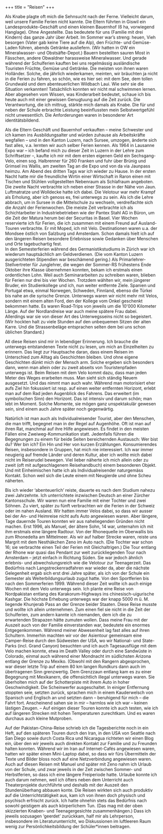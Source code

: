+++
title = "Reisen"
+++

Als Knabe plagte oft mich die Sehnsucht nach der Ferne. Vielleicht darum, weil unsere Familie Ferien nicht kannte. Die Eltern führten in Giswil ein Landesprodukte-Geschäft und einen kleinen Bauernhof (6 ha, vorwiegend Hanglage). Ohne Angestellte. Das bedeutete für uns (Familie mit drei Kindern) das ganze Jahr über Arbeit. Im Sommer war’s streng: heuen, Vieh besorgen (Vater gab keine Tiere auf die Alp), den Früchte- und Gemüse-Laden führen, abends Getränke ausliefern. (Wir hatten in OW ein Mineralwasser- und Obstsäfte-Depot.) Bauern bestellten sauren Most in Fässchen, andere Obwaldner harassweise Mineralwasser. Und gerade während der Schulferien kauften bei uns regelmässig ausländische Touristen Früchte, Gemüse und Getränke. Die meisten von ihnen waren Holländer. Solche, die jährlich wiederkamen, meinten, wir bräuchten ja nicht in die Ferien zu fahren, so schön, wie es hier sei: mit dem See, dem tollen Grundwald und dem abenteuerlichen Wildbach Laui. Wie sehr sie die Situation verkannten! Tatsächlich konnten wir nicht mal schwimmen lernen. Aber abgesehen vom Wissen, was Kinderarbeit bedeutet, schaue ich bis heute auch mit einer gewissen Genugtuung auf die Zeit zurück. Die Verantwortung, die ich mittrug, stärkte mich damals als Knabe. Die für und neben der Schule erbrachte Leistung beeinflussten mein Selbstwertgefühl nicht unwesentlich. Die Anforderungen waren in besonderer Art identitätsbildend. 

Als die Eltern Geschäft und Bauernhof verkauften – meine Schwester und ich kamen ins Ausbildungsalter und würden zuhause als Arbeitskräfte wegfallen – und in den Kanton Luzern, nach Sursee, umzogen, änderte sich fast alles, v.a. lernten wir auch selber Ferien kennen. 
Als 1964 in Lausanne Expo war – ich befand mich zu dieser Zeit in Luzern in der Lehre zum Schriftsetzer –, kaufte ich mir mit dem ersten eigenen Geld ein Sechsgang-Velo, einen sog. Halbrenner für 260 Franken und fuhr über Brünig und Grimsel ins Wallis, am zweiten Tag an die Expo und von da via Jaunpass  heimzu. Am Abend des dritten Tags war ich wieder zu Hause. In der ersten Nacht hatte mir die freundliche Wirtin einer Wirtschaft in Raron einen mit Tischen und Stühlen vollgestellten Nebenraum als Schlafraum angeboten. Die zweite Nacht verbrachte ich neben einer Strasse in der Nähe von Jaun. Luftmatratze und Wolldecke hatte ich dabei. Die Velotour war mehr Krampf als Erholung, aber ich genoss es, frei unterwegs zu sein. 
Als ich die Lehre abbrach, um in Sursee in die Mittelschule zu wechseln, verdreifachte sich die Anzahl der Ferienwochen. Die meiste Zeit verbrachte ich als Schichtarbeiter in Industriebetrieben wie der Pantex Stahl AG in Büron, um die Zeit der Matura herum bei der Securitas in Basel. Vier Wochen reservierte ich für Ferien, die ich zusammen mit einem Freund auf Ausland-Touren verbrachte. Er mit Moped, ich mit Velo. Destinationen waren u.a. der Mondsee östlich von Salzburg und Amsterdam. Schon damals hielt ich auf den längeren Reisen besondere Erlebnisse sowie Gedanken über Menschen und Orte tagebuchartig fest.  
In den Semesterferien während des Germanistikstudiums in Zürich war ich wiederum hauptsächlich am Geldverdienen. (Die vom Kanton Luzern ausgerichteten Stipendien war beschämend gering.) Als Primarlehrer-Stellvertreter für Junglehrer, die wegen der Sommer-RS frühestens Ende Oktober ihre Klasse übernehmen konnten, bekam ich erstmals einen ordentlichen Lohn. Weil auch Seminararbeiten zu schreiben waren, blieben für Ferien nur drei bis vier Wochen. Trotzdem wählten wir, mein jüngerer Bruder, ein Studienkollege und ich, nun weiter entfernte Ziele. Spanien und Portugal etwa, einmal Norwegen, Schweden, Finnland, ebenso die Türkei bis nahe an die syrische Grenze. Unterwegs waren wir nicht mehr mit Velos, sondern mit einem alten Ford, den der Kollege vom Onkel geschenkt bekommen hatte. Es waren Road-Trips von jeweils um die 10'000 Kilometer Länge. Auf der Nordlandreise war auch meine spätere Frau dabei. Allerdings war sie von dieser Art des Unterwegsseins nicht so begeistert. (Wir hockten halt zu viele Stunden auf den unbequemen Sitzen der alten Karre. Und die Strassenbeläge entsprachen selten dem bei uns schon üblichen Standard.) 

All diese Reisen sind mir in lebendiger Erinnerung. Ich brauche die unterwegs entstandenen Texte nicht zu lesen, um mich an Einzelheiten zu erinnern. Das liegt zur Hauptsache daran, dass einem Reisen im Unterschied zum Alltag als Geschichten bleiben. Und ohne eigene Geschichten dünkt mich der Mensch arm. Solche ergeben sich besonders dann, wenn man allein oder zu zweit abseits von Touristenpfaden unterwegs ist. Beim Reisen mit dem Velo kommt dazu, dass man jeden Meter des Weges erarbeiten muss. Man sieht sich ständig Neuem ausgesetzt. Und das nimmt man auch wahr. Während man motorisiert eher aufs Ziel hin fokussiert ist resp. auf einen weiter entfernten Horizont, erlebt man auf dem Rad jeden Augenblick des Fahrens. Das erweitert (im symbolischen Sinn) den Horizont. Das ist intensiv und darum schön; man lebt im Moment. Solche Momente, sie mögen ganz unspektakulär gewesen sein, sind einem auch Jahre später noch gegenwärtig.

Natürlich ist man auch als Individualreisender Tourist, aber den Menschen, die man trifft, begegnet man in der Regel auf Augenhöhe. Oft ist man auf ihren Rat, manchmal auf ihre Hilfe angewiesen. Es findet in den meisten Fällen eine Zweiweg-Kommunikation statt. Jedenfalls führen die Begegnungen zu einem für beide Seiten bereichernden Austausch: Wer bist du? Wer bin ich? Ein Hin und Her von kurzen Erzählungen. Konsumierendes Reisen, insbesondere in Gruppen, hat mich nie interessiert. Ich war immer neugierig auf fremde Länder und deren Kultur, aber ich wollte mich dabei nicht im Reiserudel bewegen. Viel lieber näherte ich mich allein oder zu zweit (oft mit aufgeschlagenem Reisehandbuch) einem besonderen Objekt. Und mit Einheimischen hatte ich als Individualreisender naturgemäss Kontakt. Schon weil sich die Leute einem mit Neugierde und ohne Scheu näherten.   

Bis ich wieder ‘abenteuerlich’ reiste, dauerte es nach dem Studium nahezu zwei Jahrzehnte. Ich unterrichtete inzwischen Deutsch an einer Zürcher Kantonsschule. Wir waren nun eine Familie mit einer Tochter und zwei Söhnen. Zu viert, später zu fünft verbrachten wir die Ferien in der Schweiz oder im nahen Ausland. Wir hatten immer Velos dabei, so dass wir ausser bei der An- und Heimreise nicht aufs Auto angewiesen waren. Aber längere, Tage dauernde Touren konnten wir aus naheliegenden Gründen nicht machen. Erst 1996, als Manuel, der ältere Sohn, 14 war, unternahm ich mit ihm erstmals eine längere Radtour. Von der Rhonequelle im Oberwallis bis zum Rhonedelta am Mittelmeer. Als wir auf halber Strecke waren, reiste uns Margrit mit dem Nesthäkchen Zeno im Auto nach. (Die Tochter war schon 16; sie verbrachte einen Teil der Ferien mit Gleichaltrigen.) 
Die Tour entlang der Rhone war quasi das Pendant zur weit zurückliegenden Tour nach Amsterdam – jetzt einfach in Richtung Süden. Sie war jedoch ähnlich erlebnis- und abwechslungsreich wie die Velotour zur Teenagerzeit. Das Bedürfnis nach Langstreckenradfahren war wieder da, aber die nächste Gelegenheit ergab sich erst drei Jahre später, als ich von der Schule ein Semester als Weiterbildungsurlaub zugut hatte. Von den Sportferien bis nach den Sommerferien 1999. Während dieser Zeit wollte ich auch einige Wochen mit dem Velo unterwegs sein. Ich plante eine Reise von Nordpakistan entlang des Karakorum-Highways ins chinesisch-uigurische Kashgar. Die höchste Erhebung unterwegs war der knapp 5000 m ü. M. liegende Khunjerab Pass an der Grenze beider Staaten. Diese Reise musste und wollte ich allein unternehmen. Zum einen fiel sie nicht in die Zeit der Schulferien, zum andern kannte ich niemanden, dem ich die zu erwartenden Strapazen hätte zumuten wollen. Dass meine Frau mit der Auszeit auch von der Familie einverstanden war, bedeutete ein enormes Entgegenkommen. Während meiner Abwesenheit lag fast alles auf ihren Schultern. Immerhin machten wir vor der Asientour gemeinsam eine Camper-Reise durch den Südwesten der USA, wo wir National- und State-Parks (incl. Grand Canyon) besuchten und ich auch Tagesausflüge mit dem Velo machen konnte, etwa im Death Valley oder durch eine Sandwüste in Colorado, einmal auch während einer Mondnacht im südlichsten Arizona entlang der Grenze zu Mexiko. (Obwohl mit den Rangern abgesprochen, war dieser letzte Trip auf einem 80 km langen Rundkurs dann auch im übertragenen Sinn grenzwertig. Dem Grenzzaun entlang kam es zu einer Begegnung mit Mexikanern, die offensichtlich illegal unterwegs waren. Sie überholten mich auf der Schotterpiste mit ihrem Auto in hoher Geschwindigkeit. Die Scheinwerfer ausgeschaltet. In einiger Entfernung stoppten seie, setzten zurück, sprachen mich in einem Kauderwelsch von Spanisch und Englisch an und setzten dann – beruhigend für mich – die Fahrt fort. Anscheinend sahen sie in mir – harmlos wie ich war – keinen lästigen Zeugen. – Auf einigen dieser Touren konnte ich auch testen, wie ich auf längeren Strecken mit hohen Temperaturen zurechtkam. Und es waren durchaus auch kleine Mutproben. 

Auf der Pakistan-China-Reise schrieb ich die Tagesberichte noch in ein Heft, auf den späteren Touren durch den Iran, in den USA von Seattle nach San Diego sowie durch Costa Rica und Nicaragua richteten wir einen Blog ein, über den wir jeweils auch direkten Kontakt zur Familie und zu Freunden halten konnten. Während wir im Iran auf Internet-Cafés angewiesen waren, hatten wir später einen Mini-Laptop dabei, so dass wir fürs Übermitteln der Texte und Bilder bloss noch auf eine Netzverbindung angewiesen waren.
Auch auf diesen Reisen mit Manuel und später mit Zeno nahm ich Urlaub von der Schule, und zwar jeweils in der Zeit zwischen Sommer- und Herbstferien, so dass ich eine längere Freiperiode hatte. Urlaube konnte ich auch darum nehmen, weil ich öfters neben dem Unterricht auch Theaterprojekte durchführte und deshalb mit der Auszeit den Stundenüberhang abbauen konte. Die Reisen wirkten sich auch produktiv auf die Unterrichtstätigkeit aus, kam ich von ihnen doch physisch und psychisch erfrischt zurück. Ich hatte ohnehin stets das Bedürfnis nach sowohl geistigem als auch körperlichem Tun. (Das mag mit der oben skizzierten Knaben- und Teenagergesichte zusammenhängen.)  Dass ich jeweils sozusagen ‘geerdet’ zurückkam, half mir als Lehrperson, insbesondere im Literaturunterricht, wo Diskussionen im luftleeren Raum wenig zur Persönlichkeitsbildung der Schüler*innen beitragen. 
